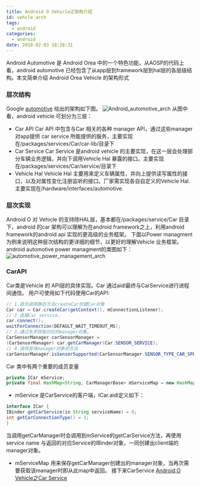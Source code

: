 ```yaml
---
title: Android O Vehicle之架构介绍
id: vehcle arch
tags:
  - android
categories:
  - android
date: 2018-02-03 18:28:31
---
```


Android Automotive 是 Android Orea 中的一个特色功能，从AOSP的代码上看，android automotive 已经包含了从app层到framework层到hal层的各层级结构。本文简单介绍 Android Orea Vehicle 的架构形式
<!-- more -->
### 层次结构
Google [automotive](https://source.android.com/devices/automotive/?hl=zh-cn) 给出的架构如下图。
![Android_automotive_arch](http://ovfro7ddi.bkt.clouddn.com/vehicle_hal_arch.png)
从图中看，android vehicle 可划分为三层：
- Car API
Car API 中包含与Car 相关的各种 manager API，通过这些manager 对app提供 car service 所能提供的服务，主要实现在/packages/services/Car/car-lib/目录下
- Car Service
Car Service 是android vehicle 的主要实现，在这一层会处理部分车辆业务逻辑，并向下调用Vehicle Hal 暴露的接口。主要实现在/packages/services/Car/service/目录下
- Vehicle Hal
Vehicle Hal 主要用来定义车辆属性，并向上提供读写属性的接口，以及对属性变化注册监听的接口。厂家需实现各自自定义的Vehicle Hal.主要实现在/hardware/interfaces/automotive.

### 层次实现
Android O 对 Vehicle 的支持除HAL层，基本都在/packages/service/Car 目录下，android 的car 架构可以理解为在android framework之上，利用android framework的android api 实现的更高级的业务框架。
下面以Power managment 为例来说明这种层次结构的更详细的细节，以更好的理解Vehicle 业务框架。
android automotive power managment的类图如下：
![automotive_power_management_arch](http://ovfro7ddi.bkt.clouddn.com/android%20automotive%20powermanagement%20arch.png)

### CarAPI
Car类是Vehicle 的 API层的具体实现。Car 通过aidl最终与CarService进行进程间通信。
用户可使用如下代码使用Car的API:
```java
// 1.首先调用静态方法createCar创建Car对象
Car car = Car.createCar(getContext(), mConnectionListener);
// 2.连接Car service.
car.connect();
waitForConnection(DEFAULT_WAIT_TIMEOUT_MS);
// 3.通过名字获取对应的manager对象。
CarSensorManager carSensorManager =
(CarSensorManager) car.getCarManager(Car.SENSOR_SERVICE);
// 4.调用具体manager对象的方法
carSensorManager.isSensorSupported(CarSensorManager.SENSOR_TYPE_CAR_SPEED);
```
Car 类中有两个重要的成员变量
```java
private ICar mService;
private final HashMap<String, CarManagerBase> mServiceMap = new HashMap<>();
```
- mService 是CarService的客户端，ICar.aidl定义如下：
```java
interface ICar {
IBinder getCarService(in String serviceName) = 0;
int getCarConnectionType() = 1;
}
```
当调用getCarManager时会调用到mService的getCarService方法，再使用service name 与返回的对应Service的IBinder对象，一同创建出client端的manager对象。
- mServiceMap 用来保存getCarManager创建出的manager对象，当再次需要获取该manager时即从此map中返回。
接下来CarService [Android O Vehicle之Car Service](http://www.robotshell.com/2018/02/03/Android-O-Vehicle%E4%B9%8BCar-Service/)
